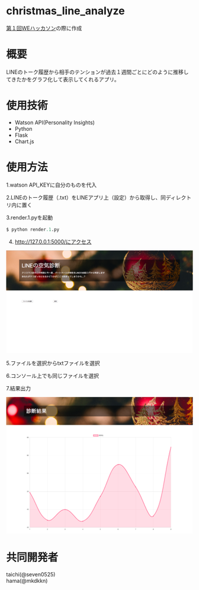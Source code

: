 # christmas_line_analyze
[第１回WEハッカソン](https://connpass.com/event/110687/)の際に作成    

# 概要
LINEのトーク履歴から相手のテンションが過去１週間ごとにどのように推移してきたかをグラフ化して表示してくれるアプリ。  

# 使用技術
- Watson API(Personality Insights)
- Python
- Flask
- Chart.js

# 使用方法
1.watson API_KEYに自分のものを代入  

2.LINEのトーク履歴（.txt）をLINEアプリ上（設定）から取得し、同ディレクトリ内に置く

3.render.1.pyを起動  

```py
$ python render.1.py
```

4. http://127.0.0.1:5000/にアクセス

![top](./top.png)

5.ファイルを選択からtxtファイルを選択

6.コンソール上でも同じファイルを選択

7.結果出力

![result](./result.png)

# 共同開発者
taichi(@seven0525)  
hama(@mkdkkn)
